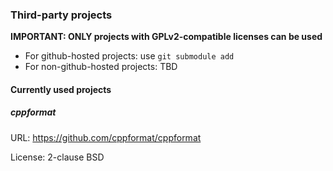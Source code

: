 ### Third-party projects

**IMPORTANT: ONLY projects with GPLv2-compatible licenses can be used**

- For github-hosted projects: use `git submodule add`
- For non-github-hosted projects: TBD

#### Currently used projects

##### cppformat

URL: https://github.com/cppformat/cppformat

License: 2-clause BSD
